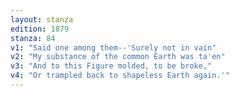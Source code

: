 ```yaml
---
layout: stanza
edition: 1879
stanza: 84
v1: "Said one among them--'Surely not in vain"
v2: "My substance of the common Earth was ta'en"
v3: "And to this Figure molded, to be broke,"
v4: "Or trampled back to shapeless Earth again.'"
---
```

